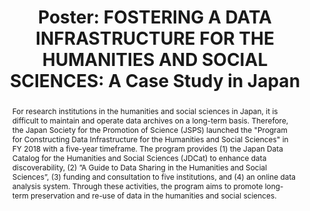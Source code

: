 ---
abstract: For research institutions in the humanities and social sciences in Japan,
  it is difficult to maintain and operate data archives on a long-term basis. Therefore,
  the Japan Society for the Promotion of Science (JSPS) launched the "Program for
  Constructing Data Infrastructure for the Humanities and Social Sciences" in FY 2018
  with a five-year timeframe. The program provides (1) the Japan Data Catalog for
  the Humanities and Social Sciences (JDCat) to enhance data discoverability, (2)
  ”A Guide to Data Sharing in the Humanities and Social Sciences”, (3) funding and
  consultation to five institutions, and (4) an online data analysis system. Through
  these activities, the program aims to promote long-term preservation and re-use
  of data in the humanities and social sciences.
creators:
- Ikeuchi, Ui
date: null
document_url: https://az659834.vo.msecnd.net/eventsairwesteuprod/production-inconference-public/b31f0378876e4abd8e74ae19899d8d51
grand_parent: iPRES
institutions:
- Japan Society for the Promotion of Science (JSPS)
keywords:
- data infrastructure
- hss
- closs-search system
landing_page_url: null
language: eng
layout: publication
license: CC-BY 4.0 International
notes_url: null
parent: iPRES 2022
presentation_url: null
size: null
source_name: iPRES
title: 'Poster: FOSTERING A DATA INFRASTRUCTURE FOR THE HUMANITIES AND SOCIAL SCIENCES:
  A Case Study in Japan'
type: poster
year: 2022
---